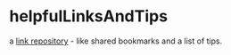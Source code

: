# helpfulLinksAndTips
a [link repository](https://github.com/WizardOfArc/helpfulLinksAndTips/tree/master/interesting_links.md) - like shared bookmarks
and a list of tips.
